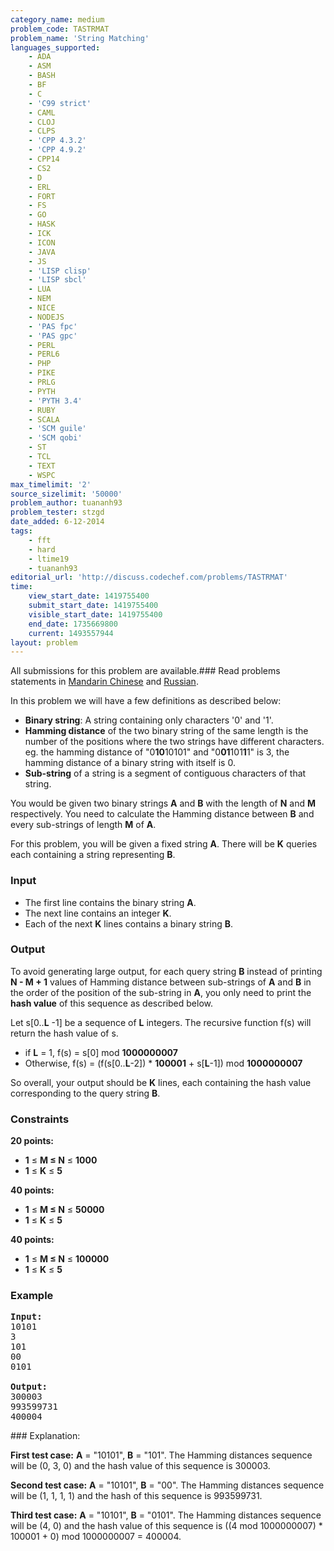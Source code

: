 ```yaml
---
category_name: medium
problem_code: TASTRMAT
problem_name: 'String Matching'
languages_supported:
    - ADA
    - ASM
    - BASH
    - BF
    - C
    - 'C99 strict'
    - CAML
    - CLOJ
    - CLPS
    - 'CPP 4.3.2'
    - 'CPP 4.9.2'
    - CPP14
    - CS2
    - D
    - ERL
    - FORT
    - FS
    - GO
    - HASK
    - ICK
    - ICON
    - JAVA
    - JS
    - 'LISP clisp'
    - 'LISP sbcl'
    - LUA
    - NEM
    - NICE
    - NODEJS
    - 'PAS fpc'
    - 'PAS gpc'
    - PERL
    - PERL6
    - PHP
    - PIKE
    - PRLG
    - PYTH
    - 'PYTH 3.4'
    - RUBY
    - SCALA
    - 'SCM guile'
    - 'SCM qobi'
    - ST
    - TCL
    - TEXT
    - WSPC
max_timelimit: '2'
source_sizelimit: '50000'
problem_author: tuananh93
problem_tester: stzgd
date_added: 6-12-2014
tags:
    - fft
    - hard
    - ltime19
    - tuananh93
editorial_url: 'http://discuss.codechef.com/problems/TASTRMAT'
time:
    view_start_date: 1419755400
    submit_start_date: 1419755400
    visible_start_date: 1419755400
    end_date: 1735669800
    current: 1493557944
layout: problem
---
```

All submissions for this problem are available.###  Read problems statements in [Mandarin Chinese](http://www.codechef.com/download/translated/LTIME19/mandarin/TASTRMAT.pdf) and [Russian](http://www.codechef.com/download/translated/LTIME19/russian/TASTRMAT.pdf).

In this problem we will have a few definitions as described below:

- **Binary string**: A string containing only characters '0' and '1'.
- **Hamming distance** of the two binary string of the same length is the number of the positions where the two strings have
   different characters. eg. the hamming distance of "0**10**10101" and
   "0**01**101**1**1" is 3, the hamming distance of a binary string with itself is 0.
- **Sub-string** of a string is a segment of contiguous characters of that string.

You would be given two binary strings **A** and **B** with the length of **N** and **M** respectively.
You need to calculate the Hamming distance between **B** and every sub-strings of length **M** of **A**.

For this problem, you will be given a fixed string **A**. There will be **K** queries each containing a string representing **B**.

### Input

- The first line contains the binary string **A**.
- The next line contains an integer **K**.
- Each of the next **K** lines contains a binary string **B**.

### Output

To avoid generating large output, for each query string **B** instead of printing **N - M + 1** values of Hamming distance between
sub-strings of **A** and **B** in the order of the position of the sub-string in **A**, you only need to print
the **hash value** of this sequence as described below.

Let s\[0..**L** -1\] be a sequence of **L** integers. The recursive function f(s) will return the hash value of s.

- if **L** = 1, f(s) = s\[0\] mod **1000000007**
- Otherwise, f(s) = (f(s\[0..**L**-2\]) \* **100001** + s\[**L**-1\]) mod **1000000007**

So overall, your output should be **K** lines, each containing the hash value corresponding to the query string **B**.

### Constraints

**20 points:**

- **1** ≤ **M ≤ N** ≤ **1000**
- **1** ≤ **K** ≤ **5**

**40 points:**

- **1** ≤ **M ≤ N** ≤ **50000**
- **1** ≤ **K** ≤ **5**

**40 points:**

- **1** ≤ **M ≤ N** ≤ **100000**
- **1** ≤ **K** ≤ **5**

### Example

<pre><b>Input:</b>
10101
3
101
00
0101

<b>Output:</b>
300003
993599731
400004
</pre>### Explanation:

**First test case:**  **A** = "10101", **B** = "101".
The Hamming distances sequence will be (0, 3, 0) and the hash value of this sequence is 300003.

**Second test case:**  **A** = "10101", **B** = "00". The Hamming distances sequence will be (1, 1, 1, 1)
and the hash of this sequence is 993599731.

**Third test case:** **A** = "10101", **B** = "0101". The Hamming distances sequence will be (4, 0)
and the hash value of this sequence is ((4 mod 1000000007) \* 100001 + 0) mod 1000000007 = 400004.
